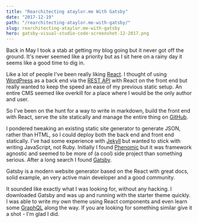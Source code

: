 ```yaml
---
title: "Rearchitecting ataylor.me With Gatsby"
date: "2017-12-19"
path: "/rearchitecting-ataylor.me-with-gatsby/"
slug: rearchitecting-ataylor.me-with-gatsby
hero: gatsby-visual-studio-code-screenshot-12-2017.png
---
```


Back in May I took a stab at getting my blog going but it never got off the ground. It's never seemed like a priority but as I sit here on a rainy day it seems like a good time to dig in.

Like a lot of people I've been really liking [React](https://reactjs.org/). I thought of using [WordPress](https://wordpress.org/) as a back end via the [REST API](https://developer.wordpress.org/rest-api/) with React on the front end but really wanted to keep the speed an ease of my previous static setup. An entire CMS seemed like overkill for a place where I would be the only author and user.

So I've been on the hunt for a way to write in markdown, build the front end with React, serve the site statically and manage the entire thing on [GitHub](https://github.com/).

I pondered tweaking an existing static site generator to generate JSON, rather than HTML, so I could deploy both the back end and front end statically. I've had some experience with [Jekyll](https://jekyllrb.com/) but wanted to stick with writing JavaScript, not Ruby. Initially I found [Phenomic](https://phenomic.io/) but it was framework agnostic and seemed to be more of (a cool) side project than something serious. After a long search I found [Gatsby](https://www.gatsbyjs.org/). 

Gatsby is a modern website generator based on the React with great docs, solid example, an very active main developer and a good community.

It sounded like exactly what I was looking for, without any hacking. I downloaded Gatsby and was up and running with the starter theme quickly. I was able to write my own theme using React components and even learn some [GraphQL](http://graphql.org/) along the way. If you are looking for something similar give it a shot - I'm glad I did.